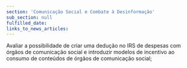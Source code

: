 ```yaml
---
section: 'Comunicação Social e Combate à Desinformação'
sub_section: null
fulfilled_date:
links_to_news_articles:
---
```


Avaliar a possibilidade de criar uma dedução no IRS de despesas com órgãos de comunicação social e introduzir modelos de incentivo ao consumo de conteúdos de órgãos de comunicação social;